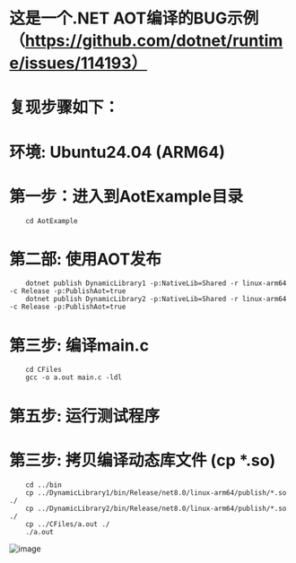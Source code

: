 # 这是一个.NET AOT编译的BUG示例（https://github.com/dotnet/runtime/issues/114193）
# 复现步骤如下：

# 环境: Ubuntu24.04 (ARM64)

# 第一步：进入到AotExample目录
        cd AotExample
        
# 第二部: 使用AOT发布
        dotnet publish DynamicLibrary1 -p:NativeLib=Shared -r linux-arm64 -c Release -p:PublishAot=true
        dotnet publish DynamicLibrary2 -p:NativeLib=Shared -r linux-arm64 -c Release -p:PublishAot=true

# 第三步: 编译main.c
        cd CFiles
        gcc -o a.out main.c -ldl

# 第五步: 运行测试程序


# 第三步: 拷贝编译动态库文件 (cp *.so)
        cd ../bin
        cp ../DynamicLibrary1/bin/Release/net8.0/linux-arm64/publish/*.so ./
        cp ../DynamicLibrary2/bin/Release/net8.0/linux-arm64/publish/*.so ./
        cp ../CFiles/a.out ./
        ./a.out





![image](https://github.com/user-attachments/assets/2b33e87c-e288-45c6-8db9-70365bf734aa)

